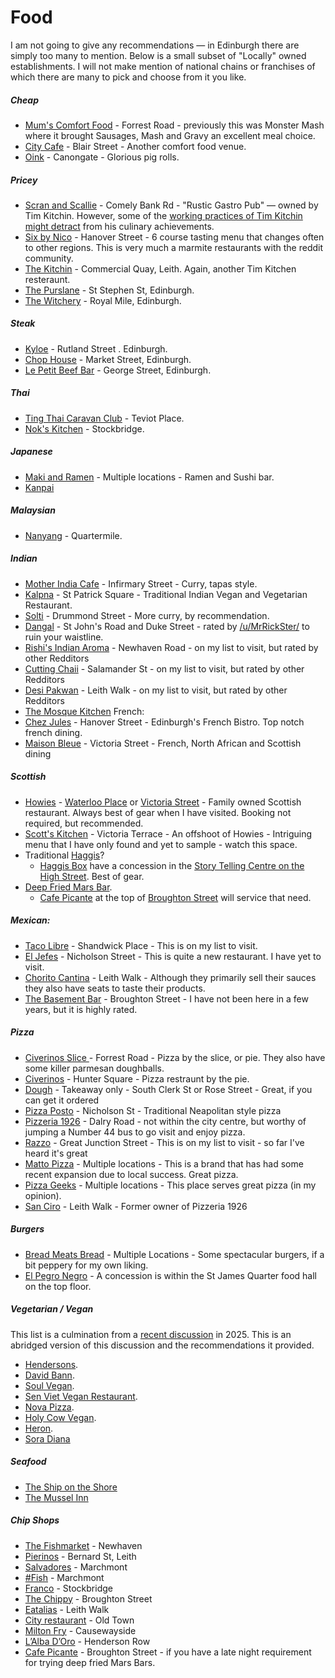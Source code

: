 # Food

I am not going to give any recommendations — in Edinburgh there are simply too many to mention. Below is a small subset of "Locally" owned establishments. I will not make mention of national chains or franchises of which there are many to pick and choose from it you like.

##### Cheap

* [Mum's Comfort Food](https://www.monstermashcafe.co.uk/) - Forrest Road - previously this was Monster Mash where it brought Sausages, Mash and Gravy an excellent meal choice.
* [City Cafe](https://www.thecitycafe.co.uk/) - Blair Street - Another comfort food venue.
* [Oink](https://www.oinkhogroast.co.uk/) - Canongate - Glorious pig rolls.

##### Pricey

* [Scran and Scallie](https://scranandscallie.com/) - Comely Bank Rd - "Rustic Gastro Pub" — owned by Tim Kitchin.  However, some of the [working practices of Tim Kitchin might detract](https://www.theguardian.com/uk-news/2021/jul/02/tom-kitchin-restaurant-staff-suspended-bullying-allegations-toxic-workplace-social-media-claims) from his culinary achievements.
* [Six by Nico](https://www.sixbynico.co.uk/edinburgh/) - Hanover Street - 6 course tasting menu that changes often to other regions. This is very much a marmite restaurants with the reddit community.
* [The Kitchin](https://thekitchin.com/) - Commercial Quay, Leith. Again, another Tim Kitchen resteraunt.
* [The Purslane](http://www.purslanerestaurant.co.uk/) - St Stephen St, Edinburgh.
* [The Witchery](https://www.thewitchery.com/dine/) - Royal Mile, Edinburgh.

##### Steak

* [Kyloe](https://kyloerestaurant.com/) - Rutland Street . Edinburgh.
* [Chop House](https://chophousesteak.co.uk) - Market Street, Edinburgh.
* [Le Petit Beef Bar](https://beefbar.com/le-petit-beefbar-edinburgh/) - George Street, Edinburgh.

##### Thai

* [Ting Thai Caravan Club](https://tingthai.co.uk/) - Teviot Place.
* [Nok's Kitchen](https://nokskitchen.co.uk/) - Stockbridge.

##### Japanese

* [Maki and Ramen](https://www.makiramen.com/our-venues/) - Multiple locations - Ramen and Sushi bar.
* [Kanpai](https://www.kanpaisushiedinburgh.co.uk/)

##### Malaysian

* [Nanyang](https://nanyangrestaurant.com/) - Quartermile.

##### Indian

* [Mother India Cafe](https://www.motherindia.co.uk/restaurant/mother-india-edinburgh/) - Infirmary Street -  Curry, tapas style.
* [Kalpna](https://bit.ly/47hPbyW) - St Patrick Square - Traditional Indian Vegan and Vegetarian Restaurant.
* [Solti](https://www.soltiedinburgh.co.uk/) - Drummond Street - More curry, by recommendation.
* [Dangal](https://dangal.co.uk/) - St John's Road and Duke Street - rated by [/u/MrRickSter/](https://www.reddit.com/user/MrRickSter/) to ruin your waistline.
* [Rishi's Indian Aroma](https://rishis.uk/edinburgh/) - Newhaven Road - on my list to visit, but rated by other Redditors
* [Cutting Chaii](https://cuttingchaii.co.uk/) - Salamander St - on my list to visit, but rated by other Redditors
* [Desi Pakwan](https://desipakwanonline.com/) - Leith Walk - on my list to visit, but rated by other Redditors
* [The Mosque Kitchen](http://mosquekitchen.com/)
French: 
* [Chez Jules](https://www.chezjulesbistro.com/) - Hanover Street - Edinburgh's French Bistro. Top notch french dining. 
* [Maison Bleue](https://www.maisonbleuerestaurant.com/) - Victoria Street - French, North African and Scottish dining

##### Scottish

* [Howies](https://www.howies.uk.com/) - [Waterloo Place](https://www.howies.uk.com/venues/howies-waterloo-place/) or [Victoria Street](https://www.howies.uk.com/venues/howies-victoria-street/) - Family owned Scottish restaurant. Always best of gear when I have visited. Booking not required, but recommended. 
* [Scott's Kitchen](https://www.howies.uk.com/venues/scotts-kitchen/) - Victoria Terrace - An offshoot of Howies - Intriguing menu that I have only found and yet to sample - watch this space. 
* Traditional [Haggis](https://en.wikipedia.org/wiki/Haggis)?
  * [Haggis Box](https://www.thehaggisbox.com/) have a concession in the [Story Telling Centre on the High Street](https://www.google.com/maps/place/The+Haggis+Box/@55.9507253,-3.1848951,598m/data=!3m2!1e3!4b1!4m6!3m5!1s0x4887c75ca808a897:0xd56d4e983319cf5!8m2!3d55.9507253!4d-3.1848951!16s%2Fg%2F11fj6jpgtd?entry=ttu&g_ep=EgoyMDI1MDkxNy4wIKXMDSoASAFQAw%3D%3D). Best of gear. 
* [Deep Fried Mars Bar](https://en.wikipedia.org/wiki/Deep-fried_Mars_bar).
  * [Cafe Picante](https://cafepiccante.co.uk/) at the top of [Broughton Street](https://www.google.com/maps/place/Cafe+Piccante/@56.8213361,-4.8446577,8z/data=!3m1!5s0x4887c78c3c540b53:0x1503d17862c9322f!4m6!3m5!1s0x4887c78c3bb73cb3:0x510ee3e36f72ccf7!8m2!3d55.9570555!4d-3.1879268!15sCgxjYWZlIHBpY2FudGVaDiIMY2FmZSBwaWNhbnRlkgEEY2FmZeABAA?shorturl=1) will service that need.

##### Mexican:

* [Taco Libre](https://www.tacolibre.co.uk/) - Shandwick Place - This is on my list to visit. 
* [El Jefes](https://www.eljefes.co.uk/edinburgh/) - Nicholson Street - This is quite a new restaurant. I have yet to visit. 
* [Chorito Cantina](https://www.chorritosauce.com/cantina/) - Leith Walk - Although they primarily sell their sauces they also have seats to taste their products. 
* [The Basement Bar](https://basement-bar-edinburgh.co.uk/) - Broughton Street - I have not been here in a few years, but it is highly rated.

##### Pizza

* [Civerinos Slice ](https://www.civerinos.com/locations/forrest-road/)- Forrest Road - Pizza by the slice, or pie. They also have some killer parmesan doughballs. 
* [Civerinos](https://www.civerinos.com/) - Hunter Square - Pizza restraunt by the pie. 
* [Dough](https://dough-pizza.co.uk/) - Takeaway only - South Clerk St or Rose Street -  Great, if you can get it ordered
* [Pizza Posto](https://pizzaposto.co.uk/) - Nicholson St - Traditional Neapolitan style pizza
* [Pizzeria 1926](https://pizzeria1926.co.uk/) - Dalry Road - not within the city centre, but worthy of jumping a Number 44 bus to go visit and enjoy pizza.
* [Razzo](https://razzopizza.co.uk/) - Great Junction Street - This is on my list to visit - so far I've heard it's great
* [Matto Pizza](https://mattopizza.co.uk/) - Multiple locations - This is a brand that has had some recent expansion due to local success. Great pizza. 
* [Pizza Geeks](https://www.pizzageeks.co.uk/) - Multiple locations - This place serves great pizza (in my opinion). 
* [San Ciro](hhttps://www.sanciros.com/) - Leith Walk - Former owner of Pizzeria 1926 

##### Burgers

* [Bread Meats Bread](https://breadmeatsbread.com/) - Multiple Locations - Some spectacular burgers, if a bit peppery for my own liking.
* [El Pegro Negro](https://www.el-perro-negro.com/#location) - A concession is within the St James Quarter food hall on the top floor.

##### Vegetarian / Vegan

This list is a culmination from a [recent discussion](https://redd.it/1n26w5h) in 2025. This is an abridged version of this discussion and the recommendations it provided.

* [Hendersons](https://www.hendersonsrestaurant.com/).
* [David Bann](https://www.davidbann.co.uk/).
* [Soul Vegan](https://soulvegan.uk/).
* [Sen Viet Vegan Restaurant](https://www.senvietchay.co.uk/home).
* [Nova Pizza](https://novapizza.co.uk/).
* [Holy Cow Vegan](https://holycowvegan.net/).
* [Heron](https://www.heron.scot/menu).
* [Sora Diana](https://www.thevegansora.com/sora-diana/)

##### Seafood

* [The Ship on the Shore](https://www.theshipontheshore.co.uk/)
* [The Mussel Inn](https://www.mussel-inn.com/)

##### Chip Shops

* [The Fishmarket](https://www.thefishmarketnewhaven.co.uk/) - Newhaven
* [Pierinos](https://www.pierinos.co.uk/) - Bernard St, Leith 
* [Salvadores](https://www.salvatoresfishandchips.com/) - Marchmont
* [#Fish](https://eatfishedinburgh.com/) - Marchmont
* [Franco](https://francos-of-stockbridge.com/) - Stockbridge
* [The Chippy](https://thechippyedinburgh.com/) - Broughton Street
* [Eatalias](https://www.eatalias.co.uk/) - Leith Walk
* [City restaurant](https://www.thecityrestaurant.co.uk/) - Old Town
* [Milton Fry](https://miltonfry.com/) - Causewayside
* [L’Alba D’Oro](https://www.lalbadoro.com/) - Henderson Row
* [Cafe Picante](https://cafepiccante.co.uk/) - Broughton Street - if you have a late night requirement for trying deep fried Mars Bars. 